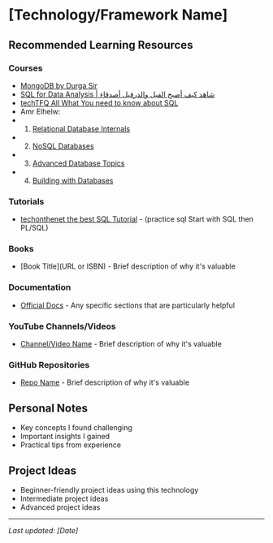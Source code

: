 # [Technology/Framework Name]

## Recommended Learning Resources

### Courses
- [MongoDB by Durga Sir](https://www.youtube.com/playlist?list=PLXHLAo6ZUDp2wtoN5HhFUwxUJcilJneIQ)
- [SQL for Data Analysis | شاهد كيف أصبح الفيل والدرفيل أصدقاء](https://www.youtube.com/watch?v=kb-_GbpH3sQ)
- [techTFQ All What You need to know about SQL](https://www.youtube.com/@techTFQ/playlists)
- Amr Elhelw:
- 1. [Relational Database Internals](https://www.youtube.com/playlist?list=PLE8kQVoC67PzGwMMsSk3C8MvfAqcYjusF)
- 2. [NoSQL Databases](https://www.youtube.com/playlist?list=PLE8kQVoC67PwDlBRwm2QrKk5Go7p_zHPL)
- 3. [Advanced Database Topics](https://www.youtube.com/playlist?list=PLE8kQVoC67PzNdFSsYm-af0j8qeV8l2fW)
- 4. [Building with Databases](https://www.youtube.com/playlist?list=PLE8kQVoC67Py5LnCUHp_wp2uzbaBZWSmx)

### Tutorials
- [techonthenet the best SQL Tutorial](https://www.techonthenet.com/sql/index.php) - (practice sql Start with SQL then PL/SQL)

### Books
- [Book Title](URL or ISBN) - Brief description of why it's valuable

### Documentation
- [Official Docs](URL) - Any specific sections that are particularly helpful

### YouTube Channels/Videos
- [Channel/Video Name](URL) - Brief description of why it's valuable

### GitHub Repositories
- [Repo Name](URL) - Brief description of why it's valuable

## Personal Notes
- Key concepts I found challenging
- Important insights I gained
- Practical tips from experience

## Project Ideas
- Beginner-friendly project ideas using this technology
- Intermediate project ideas
- Advanced project ideas

---
*Last updated: [Date]*